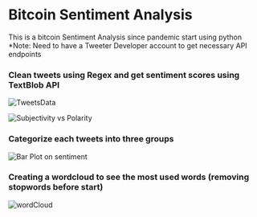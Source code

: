 # Bitcoin Sentiment Analysis
This is a bitcoin Sentiment Analysis since pandemic start using python
*Note: Need to have a Tweeter Developer account to get necessary API endpoints
### Clean tweets using Regex and get sentiment scores using TextBlob API
![TweetsData](https://user-images.githubusercontent.com/41314782/133948605-ce8a0f83-6926-430d-a36c-7e1ce776a064.png)

![Subjectivity vs  Polarity](https://user-images.githubusercontent.com/41314782/133948686-001af886-c724-45ee-97ff-e2a7cace7fa0.png)

### Categorize each tweets into three groups

![Bar Plot on sentiment](https://user-images.githubusercontent.com/41314782/133948711-23aec7a0-8f29-4307-a742-0a6eaa527b51.png)


### Creating a wordcloud to see the most used words (removing stopwords before start)
![wordCloud](https://user-images.githubusercontent.com/41314782/133948735-893603eb-8dd9-416b-a102-537b36bbc1e2.png)
